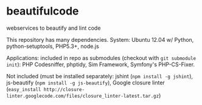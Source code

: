 beautifulcode
=============

webservices to beautify and lint code

This repository has many dependencies. 
System:
Ubuntu 12.04 w/ Python, python-setuptools, PHP5.3+, node.js

Applications:
included in repo as submodules (checkout with ``git submodule init``): PHP Codesniffer, phptidy, Sim Framework, Symfony's PHP-CS-Fixer.

Not included (must be installed separately: jshint (``npm install -g jshint``), js-beautify (``npm install -g js-beautify``), Google closure linter (``easy_install http://closure-linter.googlecode.com/files/closure_linter-latest.tar.gz``)


